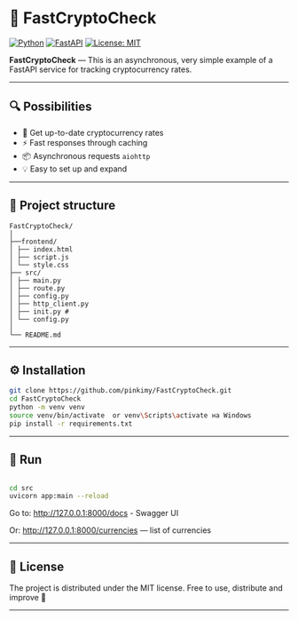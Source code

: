# 🚀 FastCryptoCheck

[![Python](https://img.shields.io/badge/Python-3.10+-blue?logo=python&logoColor=white)](https://www.python.org/)
[![FastAPI](https://img.shields.io/badge/FastAPI-0.110+-0f9d58?logo=fastapi)](https://fastapi.tiangolo.com/)
[![License: MIT](https://img.shields.io/badge/License-MIT-yellow.svg)](https://opensource.org/licenses/MIT)

**FastCryptoCheck** — This is an asynchronous, very simple example of a FastAPI service for tracking cryptocurrency rates.

---

## 🔍 Possibilities

- 📡 Get up-to-date cryptocurrency rates
- ⚡ Fast responses through caching
- 📦 Asynchronous requests `aiohttp`
- 💡 Easy to set up and expand

---

## 📁 Project structure

```
FastCryptoCheck/
│
├──frontend/
│ ├── index.html
│ ├── script.js
│ └── style.css
├── src/
│ ├── main.py
│ ├── route.py
│ ├── config.py
│ ├── http_client.py
│ ├── init.py #
│ └── config.py
│
└── README.md

```

---

## ⚙️ Installation

```bash
git clone https://github.com/pinkimy/FastCryptoCheck.git
cd FastCryptoCheck
python -m venv venv
source venv/bin/activate  or venv\Scripts\activate на Windows
pip install -r requirements.txt

```

---

## 🚀 Run

```bash

cd src
uvicorn app:main --reload

```

Go to: http://127.0.0.1:8000/docs - Swagger UI

Or: http://127.0.0.1:8000/currencies — list of currencies

---

## 🪪 License

The project is distributed under the MIT license.
Free to use, distribute and improve 🙌

---
